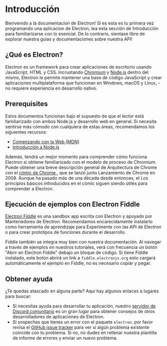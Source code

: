 # Introducción

Bienvenido a la documentacion de Electron! Si es esta es tu primera vez programando una aplicacion de Electron, lea esta sección de Introducción para familiarizarse con lo esencial. De lo contrario, sientase libre de explorar nuestra guias y documentaciones sobre nuestra API!

## ¿Qué es Electron?

Electron es un framework para crear aplicaciones de escritorio usando JavaScript, HTML y CSS. Incrustando [Chromium][chromium] y [Node.js][node] dentro del mismo, Electron le permite mantener una base de código JavaScript y crear aplicaciones multiplataforma que funcionan en Windows, macOS y Linux, - no requiere experiencia en desarrollo nativo.

## Prerequisites

Estos documentos funcionan bajo el supuesto de que el lector está familiarizado con ambos Node.js y desarrollo web en general. Si necesita sentirse más cómodo con cualquiera de estas áreas, recomendamos los siguientes recursos:

* [Comenzando con la Web (MDN)][mdn-guide]
* [Introducción a Node.js][node-guide]

Además, tendrá un mejor momento para comprender cómo funciona Electron si obtiene familiarizado con el modelo de proceso de Chromium. Puede obtener una breve descripción general de Arquitectura de Chrome con el [ cómic de Chrome ][comic], que se lanzó junto Lanzamiento de Chrome en 2008. Aunque ha pasado más de una década desde entonces, el Los principios básicos introducidos en el cómic siguen siendo útiles para comprender a Electron.

## Ejecución de ejemplos con Electron Fiddle

[Electron Fiddle][fiddle] es una sandbox app escrita con Electron y apoyado por Mantenedores de Electron. Recomendamos encarecidamente instalarlo como herramienta de aprendizaje para Experimente con las API de Electron o para crear prototipos de funciones durante el desarrollo.

Fiddle también se integra muy bien con nuestra documentación. Al navegar a través de ejemplos en nuestros tutoriales, verá con frecuencia un botón "Abrir en Electron Fiddle" debajo un bloque de código. Si tiene Fiddle instalado, este botón abrirá un link a `fiddle.electronjs.org` esto cargará automáticamente el ejemplo en Fiddle, no es necesario copiar y pegar.

## Obtener ayuda

¿Te quedas atascado en alguna parte? Aquí hay algunos enlaces a lugares para buscar:

* Si necesitas ayuda para desarrollar tu aplicación, nuestro [servidor de Discord comunitario][discord] es un gran lugar para obtener consejos de otros desarrolladores de aplicaciones de Electron.
* Si sospechas que tienes un error con el paquete `electron`. por favor revisa el [GitHub issue tracker][issue-tracker] para ver si algún problema existente coincide con tu problema. Si no, no dudes en rellenar nuestra plantilla de informe de errores y enviar un nuevo problema.

[chromium]: https://www.chromium.org/
[node]: https://nodejs.org/
[mdn-guide]: https://developer.mozilla.org/en-US/docs/Learn/Getting_started_with_the_web
[node-guide]: https://nodejs.dev/learn
[comic]: https://www.google.com/googlebooks/chrome/
[fiddle]: https://electronjs.org/fiddle
[issue-tracker]: https://github.com/electron/electron/issues
[discord]: https://discord.gg/electron
